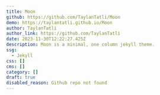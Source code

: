 ```yaml
---
title: Moon
github: https://github.com/TaylanTatli/Moon
demo: https://taylantatli.github.io/Moon
author: TaylanTatli
author_link: https://github.com/TaylanTatli
date: 2023-11-30T12:22:27.425Z
description: Moon is a minimal, one column jekyll theme.
ssg:
  - Jekyll
css: []
cms: []
category: []
draft: true
disabled_reason: Github repo not found
---
```

